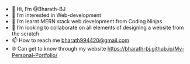 - 👋 Hi, I’m @Bharath-BJ
- 👀 I’m interested in Web-development
- 🌱 I’m learnt MERN stack web development from Coding Ninjas
- 💞️ I’m looking to collaborate on all elements of designing a website from the scratch
- 📫 How to reach me bharath994420@gmail.com
- 🌐 Can get to know through my website https://bharath-bj.github.io/My-Personal-Portfolio/

<!---
Bharath-BJ/Bharath-BJ is a ✨ special ✨ repository because its `README.md` (this file) appears on your GitHub profile.
You can click the Preview link to take a look at your changes.
--->
